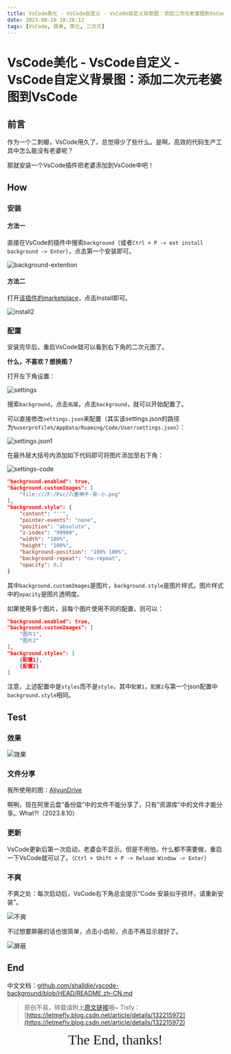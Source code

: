 ```yaml
---
title: VsCode美化 - VsCode自定义 - VsCode自定义背景图：添加二次元老婆图到VsCode
date: 2023-08-10 18:28:12
tags: [VsCode, 简单, 美化, 二次元]
---
```


# VsCode美化 - VsCode自定义 - VsCode自定义背景图：添加二次元老婆图到VsCode

## 前言

作为一个二刺螈，VsCode用久了，总觉得少了些什么。是啊，高效的代码生产工具中怎么能没有老婆呢？

那就安装一个VsCode插件把老婆添加到VsCode中吧！

## How

### 安装

#### 方法一

直接在VsCode的插件中搜索```background```（或者```Ctrl + P -> ext install background -> Enter```），点击第一个安装即可。

![background-extention](https://cors.tisfy.eu.org/https://img-blog.csdnimg.cn/1dbd2a8087a949f2b135c22e15066cfa.png#pic_center)

#### 方法二

打开[该插件的marketplace](https://marketplace.visualstudio.com/items?itemName=shalldie.background)，点击Install即可。

![install2](https://cors.tisfy.eu.org/https://img-blog.csdnimg.cn/fff098861c734df49afd6e8908c6e04d.png)

### 配置

安装完毕后，重启VsCode就可以看到右下角的二次元图了。

**什么，不喜欢？想换图？**

打开左下角设置：

![settings](https://cors.tisfy.eu.org/https://img-blog.csdnimg.cn/3d44e736f65f4c7e9623cfa55636a6b0.png)

搜索```background```，点击```拓展```，点击```background```，就可以开始配置了。

可以直接修改```settings.json```来配置（其实该settings.json的路径为```%userprofile%/AppData/Roaming/Code/User/settings.json```）：

![settings.json1](https://cors.tisfy.eu.org/https://img-blog.csdnimg.cn/e2e20f7245204f2ab7018237965609ac.jpeg)

在最外层大括号内添加如下代码即可将图片添加至右下角：

![settings-code](https://cors.tisfy.eu.org/https://img-blog.csdnimg.cn/f3cea492936e4a27886808ac1aa5526f.jpeg)

```json
"background.enabled": true,
"background.customImages": [
    "file:///F:/Pic/八重神子-背-小.png"
],
"background.style": {
    "content": "''",
    "pointer-events": "none",
    "position": "absolute",
    "z-index": "99999",
    "width": "100%",
    "height": "100%",
    "background-position": "100% 100%",
    "background-repeat": "no-repeat",
    "opacity": 0.2
}
```

其中```background.customImages```是图片，```background.style```是图片样式。图片样式中的```opacity```是图片透明度。

如果使用多个图片，且每个图片使用不同的配置，则可以：

```json
"background.enabled": true,
"background.customImages": [
    "图片1",
    "图片2"
],
"background.styles": [
    {配置1},
    {配置2}
]
```

注意，上述配置中是```styles```而不是```style```，其中```配置1```，```配置2```与第一个json配置中```background.style```相同。

## Test

### 效果

![效果](https://cors.tisfy.eu.org/https://img-blog.csdnimg.cn/a212fdbfd4d14b3db08c5e5a03b71233.jpeg)

### 文件分享

我所使用的图：[AliyunDrive](https://www.aliyundrive.com/s/UiJ2yE81Jre)

啊咧，现在阿里云盘“备份盘”中的文件不能分享了，只有“资源库”中的文件才能分享。What?!（2023.8.10）

### 更新

VsCode更新后第一次启动，老婆会不显示。但是不用怕，什么都不需要做，重启一下VsCode就可以了。（```Ctrl + Shift + P -> Reload Window -> Enter```）

### 不爽

不爽之处：每次启动后，VsCode右下角总会提示“Code 安装似乎损坏，请重新安装”。

![不爽](https://cors.tisfy.eu.org/https://img-blog.csdnimg.cn/b8a359be45f2441d822c770ef18b9acb.jpeg)

不过想要屏蔽的话也很简单，点击小齿轮，点击不再显示就好了。

![屏蔽](https://cors.tisfy.eu.org/https://img-blog.csdnimg.cn/cb6bf44ff5134199ad382d217a497d59.jpeg)

## End

中文文档：[github.com/shalldie/vscode-background/blob/HEAD/README.zh-CN.md](https://github.com/shalldie/vscode-background/blob/HEAD/README.zh-CN.md)

> 原创不易，转载请附上[原文链接](https://blog.tisfy.eu.org/2023/08/10/Other-VsCode-Custome-BackgroundPic/)哦~
> Tisfy：[https://letmefly.blog.csdn.net/article/details/132215972](https://letmefly.blog.csdn.net/article/details/132215972)

<center><font size="6px" face="Ink Free">The End, thanks!</font></center>
